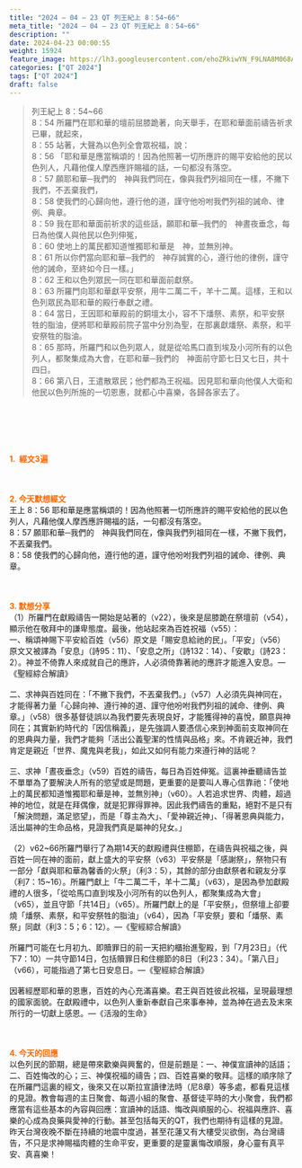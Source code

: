 ```yaml
---
title: "2024 – 04 – 23 QT 列王紀上 8：54~66"
meta_title: "2024 – 04 – 23 QT 列王紀上 8：54~66"
description: ""
date: 2024-04-23 00:00:55
weight: 15924
feature_image: https://lh3.googleusercontent.com/ehoZRkiwYN_F9LNA8M068AYxt73EavCZno-PD1cJRuf5BbSkQVUWr3gNEbt5kSs28Pb_Elg17kSrtf9ybWvojWoMV6I4tPM3vGRGDq6GkKkPdL2Gut4QAIw4-uykKUAtNiKgQKntvsU=w800
categories: ["QT 2024"]
tags: ["QT 2024"]
draft: false
---
```


<blockquote>列王紀上 8：54~66<br />
8：54 所羅門在耶和華的壇前屈膝跪著，向天舉手，在耶和華面前禱告祈求已畢，就起來，<br />
8：55 站著，大聲為以色列全會眾祝福，說：<br />
8：56 「耶和華是應當稱頌的！因為他照著一切所應許的賜平安給他的民以色列人，凡藉他僕人摩西應許賜福的話，一句都沒有落空。<br />
8：57 願耶和華─我們的　神與我們同在，像與我們列祖同在一樣，不撇下我們，不丟棄我們，<br />
8：58 使我們的心歸向他，遵行他的道，謹守他吩咐我們列祖的誡命、律例、典章。<br />
8：59 我在耶和華面前祈求的這些話，願耶和華─我們的　神晝夜垂念，每日為他僕人與他民以色列伸冤，<br />
8：60 使地上的萬民都知道惟獨耶和華是　神，並無別神。<br />
8：61 所以你們當向耶和華─我們的　神存誠實的心，遵行他的律例，謹守他的誡命，至終如今日一樣。」<br />
8：62 王和以色列眾民一同在耶和華面前獻祭。<br />
8：63 所羅門向耶和華獻平安祭，用牛二萬二千，羊十二萬。這樣，王和以色列眾民為耶和華的殿行奉獻之禮。<br />
8：64 當日，王因耶和華殿前的銅壇太小，容不下燔祭、素祭，和平安祭牲的脂油，便將耶和華殿前院子當中分別為聖，在那裏獻燔祭、素祭，和平安祭牲的脂油。<br />
8：65 那時，所羅門和以色列眾人，就是從哈馬口直到埃及小河所有的以色列人，都聚集成為大會，在耶和華─我們的　神面前守節七日又七日，共十四日。<br />
8：66 第八日，王遣散眾民；他們都為王祝福。因見耶和華向他僕人大衛和他民以色列所施的一切恩惠，就都心中喜樂，各歸各家去了。</blockquote><br />
&nbsp;<br />
<br />
&nbsp;<br />
<br />
<span style="color: #ff6600;"><strong>1.  經文3遍</strong></span><br />
<br />
&nbsp;<br />
<br />
<span style="color: #ff6600;"><strong>2. 今天默想經文<br />
</strong></span>王上 8：56 耶和華是應當稱頌的！因為他照著一切所應許的賜平安給他的民以色列人，凡藉他僕人摩西應許賜福的話，一句都沒有落空。<br />
8：57 願耶和華─我們的　神與我們同在，像與我們列祖同在一樣，不撇下我們，不丟棄我們。<br />
8：58 使我們的心歸向他，遵行他的道，謹守他吩咐我們列祖的誡命、律例、典章。<br />
<br />
&nbsp;<br />
<br />
<strong><span style="color: #ff6600;">3. 默想分享<br />
</span></strong>（1）所羅門在獻殿禱告一開始是站著的（v22），後來是屈膝跪在祭壇前（v54），顯示他在敬拜中的謙卑態度。最後，他站起來為百姓祝福（v55）：<br />
一、稱頌神賜下平安給百姓（v56）原文是「賜安息給祂的民」。「平安」（v56）原文又被譯為「安息」（詩95：11）、「安息之所」（詩132：14）、「安歇」（詩23：2）。神並不倚靠人來成就自己的應許，人必須倚靠著祂的應許才能進入安息。—《聖經綜合解讀》<br />
<br />
二、求神與百姓同在：「不撇下我們，不丟棄我們。」（v57）人必須先與神同在，才能得著力量「心歸向神、遵行神的道、謹守他吩咐我們列祖的誡命、律例、典章。」（v58）很多基督徒誤以為我們要先表現良好，才能獲得神的喜悅，願意與神同在；其實新約時代的「因信稱義」，是先強調人要憑信心來到神面前支取神同在的恩典與力量，我們才能夠「活出公義聖潔的性情與品格」來。不肯親近神，我們肯定是親近「世界、魔鬼與老我」，如此又如何有能力來遵行神的話呢？<br />
<br />
三、求神「晝夜垂念」（v59）百姓的禱告，每日為百姓伸冤。這裏神垂聽禱告並不單單為了要解決人所有的慾望或是問題，更重要的是要叫人專心信靠祂：「使地上的萬民都知道惟獨耶和華是神，並無別神」（v60）。人若追求世界、肉體，超過神的地位，就是在拜偶像，就是犯罪得罪神。因此我們禱告的重點，絕對不是只有「解決問題，滿足慾望」，而是「尊主為大」、「愛神親近神」、「得著恩典與能力，活出屬神的生命品格，見證我們真是屬神的兒女。」<br />
<br />
（2）v62~66所羅門舉行了為期14天的獻殿禮與住棚節，在禱告與祝福之後，與百姓一同在神的面前，獻上盛大的平安祭（v63）平安祭是「感謝祭」，祭物只有一部分「獻與耶和華為馨香的火祭」（利3：5），其餘的部分由獻祭者和親友分享（利7：15~16）。所羅門獻上「牛二萬二千，羊十二萬」（v63），是因為參加獻殿禮的人很多，「從哈馬口直到埃及小河所有的以色列人，都聚集成為大會」（v65），並且守節「共14日」（v65）。所羅門獻上的是「平安祭」，但祭壇上卻要燒「燔祭、素祭，和平安祭牲的脂油」（v64），因為「平安祭」要和「燔祭、素祭」同獻（利3：5；6：12）。—《聖經綜合解讀》<br />
<br />
所羅門可能在七月初九、即贖罪日的前一天把約櫃抬進聖殿，到「7月23日」（代下7：10）一共守節14日，包括贖罪日和住棚節的8日（利23：34）。「第八日」（v66），可能指過了第七日安息日。—《聖經綜合解讀》<br />
<br />
因著經歷耶和華的恩惠，百姓的內心充滿喜樂。君王與百姓彼此祝福，呈現最理想的國家面貌。在獻殿禮中，以色列人重新奉獻自己來事奉神，並為神在過去及末來所行的一切獻上感恩。—《活潑的生命》<br />
<br />
&nbsp;<br />
<br />
<strong style="font-size: inherit;"><span style="color: #ff6600;">4. 今天的回應<br />
</span></strong>以色列民的節期，總是帶來歡樂與興奮的，但是前題是：一、神僕宣讀神的話語；二、百姓悔改的心；三、神僕祝福的禱告；四、百姓喜樂的敬拜。這樣的順序除了在所羅門這裏的經文，後來又在以斯拉宣讀律法時（尼8章）等多處，都看見這樣的見證。教會每週的主日聚會、每週小組的聚會、基督徒平時的大小聚會，我們都應當有這些基本的內容與回應：宣讀神的話語、悔改與順服的心、祝福與應許、喜樂的心成為良藥與愛神的行動。甚至包括每天的QT，我們也期待有這樣的見證。昨天台灣夜晚不斷在持續的地震中度過，甚至花蓮又有大樓受災欲倒，為台灣禱告，不只是求神賜福肉體的生命平安，更重要的是靈裏悔改順服，身心靈有真平安、真喜樂！<br />
<br />
&nbsp;<br />
<br />
<audio style="display: none;" controls="controls"></audio><br />
<br />
<audio style="display: none;" controls="controls"></audio><br />
<br />
<audio style="display: none;" controls="controls"></audio><br />
<br />
<audio style="display: none;" controls="controls"></audio><br />
<br />
<audio style="display: none;" controls="controls"></audio>
        